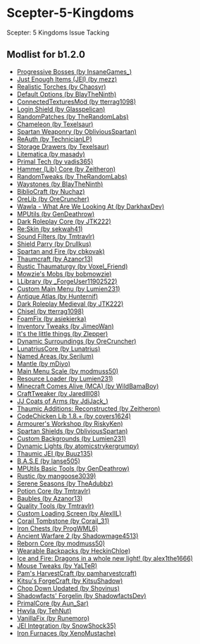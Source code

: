 # Scepter-5-Kingdoms
Scepter: 5 Kingdoms Issue Tacking

## Modlist for b1.2.0

<ul>
<li><a href="https://minecraft.curseforge.com/mc-mods/289466">Progressive Bosses (by InsaneGames_)</a></li>
<li><a href="https://minecraft.curseforge.com/mc-mods/238222">Just Enough Items (JEI) (by mezz)</a></li>
<li><a href="https://minecraft.curseforge.com/mc-mods/235729">Realistic Torches (by Chaosyr)</a></li>
<li><a href="https://minecraft.curseforge.com/mc-mods/232131">Default Options (by BlayTheNinth)</a></li>
<li><a href="https://minecraft.curseforge.com/mc-mods/267602">ConnectedTexturesMod (by tterrag1098)</a></li>
<li><a href="https://minecraft.curseforge.com/mc-mods/233255">Login Shield (by Glasspelican)</a></li>
<li><a href="https://minecraft.curseforge.com/mc-mods/285612">RandomPatches (by TheRandomLabs)</a></li>
<li><a href="https://minecraft.curseforge.com/mc-mods/230497">Chameleon (by Texelsaur)</a></li>
<li><a href="https://minecraft.curseforge.com/mc-mods/278141">Spartan Weaponry (by ObliviousSpartan)</a></li>
<li><a href="https://minecraft.curseforge.com/mc-mods/237701">ReAuth (by TechnicianLP)</a></li>
<li><a href="https://minecraft.curseforge.com/mc-mods/223852">Storage Drawers (by Texelsaur)</a></li>
<li><a href="https://minecraft.curseforge.com/mc-mods/308892">Litematica (by masady)</a></li>
<li><a href="https://minecraft.curseforge.com/mc-mods/290612">Primal Tech (by vadis365)</a></li>
<li><a href="https://minecraft.curseforge.com/mc-mods/247401">Hammer (Lib) Core (by Zeitheron)</a></li>
<li><a href="https://minecraft.curseforge.com/mc-mods/258205">RandomTweaks (by TheRandomLabs)</a></li>
<li><a href="https://minecraft.curseforge.com/mc-mods/245755">Waystones (by BlayTheNinth)</a></li>
<li><a href="https://minecraft.curseforge.com/mc-mods/228027">BiblioCraft (by Nuchaz)</a></li>
<li><a href="https://minecraft.curseforge.com/mc-mods/307806">OreLib (by OreCruncher)</a></li>
<li><a href="https://minecraft.curseforge.com/mc-mods/224712">Wawla - What Are We Looking At (by DarkhaxDev)</a></li>
<li><a href="https://minecraft.curseforge.com/mc-mods/244940">MPUtils (by GenDeathrow)</a></li>
<li><a href="https://minecraft.curseforge.com/mc-mods/235803">Dark Roleplay Core (by JTK222)</a></li>
<li><a href="https://minecraft.curseforge.com/mc-mods/342729">Re:Skin (by sekwah41)</a></li>
<li><a href="https://minecraft.curseforge.com/mc-mods/222789">Sound Filters (by Tmtravlr)</a></li>
<li><a href="https://minecraft.curseforge.com/mc-mods/293702">Shield Parry (by Drullkus)</a></li>
<li><a href="https://minecraft.curseforge.com/mc-mods/298969">Spartan and Fire (by cbkovak)</a></li>
<li><a href="https://minecraft.curseforge.com/mc-mods/223628">Thaumcraft (by Azanor13)</a></li>
<li><a href="https://minecraft.curseforge.com/mc-mods/302020">Rustic Thaumaturgy (by Voxel_Friend)</a></li>
<li><a href="https://minecraft.curseforge.com/mc-mods/250498">Mowzie's Mobs (by bobmowzie)</a></li>
<li><a href="https://minecraft.curseforge.com/mc-mods/243298">LLibrary (by _ForgeUser11902522)</a></li>
<li><a href="https://minecraft.curseforge.com/mc-mods/226406">Custom Main Menu (by Lumien231)</a></li>
<li><a href="https://minecraft.curseforge.com/mc-mods/227795">Antique Atlas (by Hunternif)</a></li>
<li><a href="https://minecraft.curseforge.com/mc-mods/238326">Dark Roleplay Medieval (by JTK222)</a></li>
<li><a href="https://minecraft.curseforge.com/mc-mods/235279">Chisel (by tterrag1098)</a></li>
<li><a href="https://minecraft.curseforge.com/mc-mods/278494">FoamFix​ (by asiekierka)</a></li>
<li><a href="https://minecraft.curseforge.com/mc-mods/223094">Inventory Tweaks (by JimeoWan)</a></li>
<li><a href="https://minecraft.curseforge.com/mc-mods/232791">It's the little things (by Zlepper)</a></li>
<li><a href="https://minecraft.curseforge.com/mc-mods/238891">Dynamic Surroundings (by OreCruncher)</a></li>
<li><a href="https://minecraft.curseforge.com/mc-mods/225605">LunatriusCore (by Lunatrius)</a></li>
<li><a href="https://minecraft.curseforge.com/mc-mods/342777">Named Areas (by Serilum)</a></li>
<li><a href="https://minecraft.curseforge.com/mc-mods/74924">Mantle (by mDiyo)</a></li>
<li><a href="https://minecraft.curseforge.com/mc-mods/310375">Main Menu Scale (by modmuss50)</a></li>
<li><a href="https://minecraft.curseforge.com/mc-mods/226447">Resource Loader (by Lumien231)</a></li>
<li><a href="https://minecraft.curseforge.com/mc-mods/59693">Minecraft Comes Alive (MCA) (by WildBamaBoy)</a></li>
<li><a href="https://minecraft.curseforge.com/mc-mods/239197">CraftTweaker (by Jaredlll08)</a></li>
<li><a href="https://minecraft.curseforge.com/mc-mods/281032">JJ Coats of Arms (by JdiJack_)</a></li>
<li><a href="https://minecraft.curseforge.com/mc-mods/232564">Thaumic Additions: Reconstructed (by Zeitheron)</a></li>
<li><a href="https://minecraft.curseforge.com/mc-mods/242818">CodeChicken Lib 1.8.+ (by covers1624)</a></li>
<li><a href="https://minecraft.curseforge.com/mc-mods/229523">Armourer's Workshop (by RiskyKen)</a></li>
<li><a href="https://minecraft.curseforge.com/mc-mods/252239">Spartan Shields (by ObliviousSpartan)</a></li>
<li><a href="https://minecraft.curseforge.com/mc-mods/225928">Custom Backgrounds (by Lumien231)</a></li>
<li><a href="https://minecraft.curseforge.com/mc-mods/227874">Dynamic Lights (by atomicstrykergrumpy)</a></li>
<li><a href="https://minecraft.curseforge.com/mc-mods/285492">Thaumic JEI (by Buuz135)</a></li>
<li><a href="https://minecraft.curseforge.com/mc-mods/246996">B.A.S.E (by lanse505)</a></li>
<li><a href="https://minecraft.curseforge.com/mc-mods/245889">MPUtils Basic Tools (by GenDeathrow)</a></li>
<li><a href="https://minecraft.curseforge.com/mc-mods/256141">Rustic (by mangoose3039)</a></li>
<li><a href="https://minecraft.curseforge.com/mc-mods/291874">Serene Seasons (by TheAdubbz)</a></li>
<li><a href="https://minecraft.curseforge.com/mc-mods/242872">Potion Core (by Tmtravlr)</a></li>
<li><a href="https://minecraft.curseforge.com/mc-mods/227083">Baubles (by Azanor13)</a></li>
<li><a href="https://minecraft.curseforge.com/mc-mods/264756">Quality Tools (by Tmtravlr)</a></li>
<li><a href="https://minecraft.curseforge.com/mc-mods/229302">Custom Loading Screen (by AlexIIL)</a></li>
<li><a href="https://minecraft.curseforge.com/mc-mods/243707">Corail Tombstone (by Corail_31)</a></li>
<li><a href="https://minecraft.curseforge.com/mc-mods/228756">Iron Chests (by ProgWML6)</a></li>
<li><a href="https://minecraft.curseforge.com/mc-mods/224602">Ancient Warfare 2 (by Shadowmage4513)</a></li>
<li><a href="https://minecraft.curseforge.com/mc-mods/237903">Reborn Core (by modmuss50)</a></li>
<li><a href="https://minecraft.curseforge.com/mc-mods/257572">Wearable Backpacks (by HeckinChloe)</a></li>
<li><a href="https://minecraft.curseforge.com/mc-mods/264231">Ice and Fire:  Dragons in a whole new light! (by alex1the1666)</a></li>
<li><a href="https://minecraft.curseforge.com/mc-mods/60089">Mouse Tweaks (by YaLTeR)</a></li>
<li><a href="https://minecraft.curseforge.com/mc-mods/221857">Pam's HarvestCraft (by pamharvestcraft)</a></li>
<li><a href="https://minecraft.curseforge.com/mc-mods/226013">Kitsu's ForgeCraft (by KitsuShadow)</a></li>
<li><a href="https://minecraft.curseforge.com/mc-mods/290001">Chop Down Updated (by Shovinus)</a></li>
<li><a href="https://minecraft.curseforge.com/mc-mods/248453">Shadowfacts' Forgelin (by ShadowfactsDev)</a></li>
<li><a href="https://minecraft.curseforge.com/mc-mods/247907">PrimalCore (by Aun_Sar)</a></li>
<li><a href="https://minecraft.curseforge.com/mc-mods/253449">Hwyla (by TehNut)</a></li>
<li><a href="https://minecraft.curseforge.com/mc-mods/292785">VanillaFix (by Runemoro)</a></li>
<li><a href="https://minecraft.curseforge.com/mc-mods/265917">JEI Integration (by SnowShock35)</a></li>
<li><a href="https://minecraft.curseforge.com/mc-mods/237664">Iron Furnaces (by XenoMustache)</a></li>
</ul>
